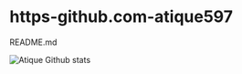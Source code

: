# https-github.com-atique597
README.md

![Atique Github stats](https://github-readme-stats.vercel.app/api?username=atique597&theme=highcontrast&show_icons=true&count_private=true)

